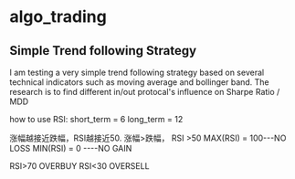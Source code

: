 # algo_trading
## Simple Trend following Strategy
I am testing a very simple trend following strategy based on several technical indicators such as moving average and bollinger band.
The research is to find different in/out protocal's influence on Sharpe Ratio / MDD


how to use RSI:
short_term = 6
long_term = 12

涨幅越接近跌幅，RSI越接近50.
涨幅>跌幅， RSI >50
MAX(RSI) = 100---NO LOSS
MIN(RSI) = 0 ----NO GAIN

RSI>70 OVERBUY
RSI<30 OVERSELL
